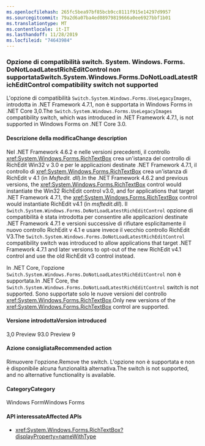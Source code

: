 ```yaml
---
ms.openlocfilehash: 265fc5bea97bf85bcb9cc8111f915e14297d9957
ms.sourcegitcommit: 79a2d6a07ba4ed08979819666a0ee6927bbf1b01
ms.translationtype: MT
ms.contentlocale: it-IT
ms.lasthandoff: 11/28/2019
ms.locfileid: "74643984"
---
```

### <a name="switchsystemwindowsformsdonotloadlatestricheditcontrol-compatibility-switch-not-supported"></a><span data-ttu-id="173eb-101">Opzione di compatibilità switch. System. Windows. Forms. DoNotLoadLatestRichEditControl non supportata</span><span class="sxs-lookup"><span data-stu-id="173eb-101">Switch.System.Windows.Forms.DoNotLoadLatestRichEditControl compatibility switch not supported</span></span>

<span data-ttu-id="173eb-102">L'opzione di compatibilità `Switch.System.Windows.Forms.UseLegacyImages`, introdotta in .NET Framework 4.7.1, non è supportata in Windows Forms in .NET Core 3,0.</span><span class="sxs-lookup"><span data-stu-id="173eb-102">The `Switch.System.Windows.Forms.UseLegacyImages` compatibility switch, which was introduced in .NET Framework 4.7.1, is not supported in Windows Forms on .NET Core 3.0.</span></span>

#### <a name="change-description"></a><span data-ttu-id="173eb-103">Descrizione della modifica</span><span class="sxs-lookup"><span data-stu-id="173eb-103">Change description</span></span>

<span data-ttu-id="173eb-104">Nel .NET Framework 4.6.2 e nelle versioni precedenti, il controllo <xref:System.Windows.Forms.RichTextBox> crea un'istanza del controllo di RichEdit Win32 v 3.0 e per le applicazioni destinate .NET Framework 4.7.1, il controllo di <xref:System.Windows.Forms.RichTextBox> crea un'istanza di RichEdit v 4.1 (in *Msftedit. dll*).</span><span class="sxs-lookup"><span data-stu-id="173eb-104">In the .NET Framework 4.6.2 and previous versions, the <xref:System.Windows.Forms.RichTextBox> control would instantiate the Win32 RichEdit control v3.0, and for applications that target .NET Framework 4.7.1, the  <xref:System.Windows.Forms.RichTextBox> control would instantiate RichEdit v4.1 (in *msftedit.dll*).</span></span> <span data-ttu-id="173eb-105">Il `Switch.System.Windows.Forms.DoNotLoadLatestRichEditControl` opzione di compatibilità è stata introdotta per consentire alle applicazioni destinate .NET Framework 4.7.1 e versioni successive di rifiutare esplicitamente il nuovo controllo RichEdit v 4.1 e usare invece il vecchio controllo RichEdit V3.</span><span class="sxs-lookup"><span data-stu-id="173eb-105">The `Switch.System.Windows.Forms.DoNotLoadLatestRichEditControl` compatibility switch was introduced to allow applications that target .NET Framework 4.7.1 and later versions to opt-out of the new RichEdit v4.1 control and use the old RichEdit v3 control instead.</span></span>

<span data-ttu-id="173eb-106">In .NET Core, l'opzione `Switch.System.Windows.Forms.DoNotLoadLatestRichEditControl` non è supportata.</span><span class="sxs-lookup"><span data-stu-id="173eb-106">In .NET Core, the `Switch.System.Windows.Forms.DoNotLoadLatestRichEditControl` switch is not supported.</span></span> <span data-ttu-id="173eb-107">Sono supportate solo le nuove versioni del controllo <xref:System.Windows.Forms.RichTextBox>.</span><span class="sxs-lookup"><span data-stu-id="173eb-107">Only new versions of the  <xref:System.Windows.Forms.RichTextBox> control are supported.</span></span>

#### <a name="version-introduced"></a><span data-ttu-id="173eb-108">Versione introdotta</span><span class="sxs-lookup"><span data-stu-id="173eb-108">Version introduced</span></span>

<span data-ttu-id="173eb-109">3,0 Preview 9</span><span class="sxs-lookup"><span data-stu-id="173eb-109">3.0 Preview 9</span></span>

#### <a name="recommended-action"></a><span data-ttu-id="173eb-110">Azione consigliata</span><span class="sxs-lookup"><span data-stu-id="173eb-110">Recommended action</span></span>

<span data-ttu-id="173eb-111">Rimuovere l'opzione.</span><span class="sxs-lookup"><span data-stu-id="173eb-111">Remove the switch.</span></span> <span data-ttu-id="173eb-112">L'opzione non è supportata e non è disponibile alcuna funzionalità alternativa.</span><span class="sxs-lookup"><span data-stu-id="173eb-112">The switch is not supported, and no alternative functionality is available.</span></span>

#### <a name="category"></a><span data-ttu-id="173eb-113">Category</span><span class="sxs-lookup"><span data-stu-id="173eb-113">Category</span></span>

<span data-ttu-id="173eb-114">Windows Form</span><span class="sxs-lookup"><span data-stu-id="173eb-114">Windows Forms</span></span>

#### <a name="affected-apis"></a><span data-ttu-id="173eb-115">API interessate</span><span class="sxs-lookup"><span data-stu-id="173eb-115">Affected APIs</span></span>

- <xref:System.Windows.Forms.RichTextBox?displayProperty=nameWithType>

<!-- 

### Affected APIs

-  `T:System.Windows.Forms.RichTextBox` 

-->
